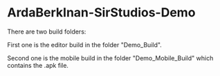 # ArdaBerkInan-SirStudios-Demo

There are two build folders:

First one is the editor build in the folder "Demo_Build".

Second one is the mobile build in the folder "Demo_Mobile_Build" 
which contains the .apk file. 

